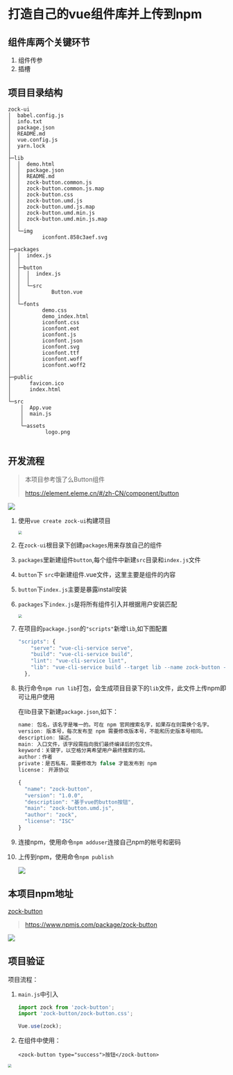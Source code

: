 # 打造自己的vue组件库并上传到npm

## 组件库两个关键环节

1. 组件传参
2. 插槽

## 项目目录结构

```
zock-ui
│  babel.config.js
│  info.txt
│  package.json
│  README.md
│  vue.config.js
│  yarn.lock
│  
├─lib
│  │  demo.html
│  │  package.json
│  │  README.md
│  │  zock-button.common.js
│  │  zock-button.common.js.map
│  │  zock-button.css
│  │  zock-button.umd.js
│  │  zock-button.umd.js.map
│  │  zock-button.umd.min.js
│  │  zock-button.umd.min.js.map
│  │  
│  └─img
│          iconfont.858c3aef.svg
│          
├─packages
│  │  index.js
│  │  
│  ├─button
│  │  │  index.js
│  │  │  
│  │  └─src
│  │          Button.vue
│  │          
│  └─fonts
│          demo.css
│          demo_index.html
│          iconfont.css
│          iconfont.eot
│          iconfont.js
│          iconfont.json
│          iconfont.svg
│          iconfont.ttf
│          iconfont.woff
│          iconfont.woff2
│          
├─public
│      favicon.ico
│      index.html
│      
└─src
    │  App.vue
    │  main.js
    │  
    └─assets
            logo.png
            
```



## 开发流程

> 本项目参考饿了么Button组件
>
> https://element.eleme.cn/#/zh-CN/component/button

![](https://github.com/zockbell/zock-button/blob/master/src/assets/01.png)

1. 使用```vue create zock-ui```构建项目

   <img src="https://github.com/zockbell/zock-button/blob/master/src/assets/02.png" style="zoom:50%;" />

2. 在`zock-ui`根目录下创建`packages`用来存放自己的组件

3. `packages`里新建组件`button`,每个组件中新建`src`目录和`index.js`文件

4. `button`下 `src`中新建组件.vue文件，这里主要是组件的内容

5. `button`下`index.js`主要是暴露install安装

6. `packages`下`index.js`是将所有组件引入并根据用户安装匹配

   <img src="https://github.com/zockbell/zock-button/blob/master/src/assets/03.png" style="zoom:50%;" />

7. 在项目的`package.json`的`"scripts"`新增`lib`,如下图配置

   ```js
   "scripts": {
       "serve": "vue-cli-service serve",
       "build": "vue-cli-service build",
       "lint": "vue-cli-service lint",
       "lib": "vue-cli-service build --target lib --name zock-button --dest lib packages/index.js"
     },
   ```

8. 执行命令`npm run lib`打包，会生成项目目录下的`lib`文件，此文件上传npm即可让用户使用

   在lib目录下新建`package.json`,如下：

   ```js
   name: 包名，该名字是唯一的。可在 npm 官网搜索名字，如果存在则需换个名字。
   version: 版本号，每次发布至 npm 需要修改版本号，不能和历史版本号相同。
   description: 描述。
   main: 入口文件，该字段需指向我们最终编译后的包文件。
   keyword：关键字，以空格分离希望用户最终搜索的词。
   author：作者
   private：是否私有，需要修改为 false 才能发布到 npm
   license： 开源协议
   ```

   

   ```js
   {
     "name": "zock-button",
     "version": "1.0.0",
     "description": "基于vue的button按钮",
     "main": "zock-button.umd.js",
     "author": "zock",
     "license": "ISC"
   }
   
   ```

   

9. 连接npm，使用命令`npm adduser`连接自己npm的帐号和密码

10. 上传到npm，使用命令`npm publish`

    ![](https://github.com/zockbell/zock-button/blob/master/src/assets/04.png)

## 本项目npm地址

[zock-button](https://www.npmjs.com/package/zock-button)

> https://www.npmjs.com/package/zock-button

![](https://github.com/zockbell/zock-button/blob/master/src/assets/05.png)

## 项目验证

项目流程：

1. `main.js`中引入

   ```js
   import zock from 'zock-button';
   import 'zock-button/zock-button.css';
   
   Vue.use(zock);
   ```

   

2. 在组件中使用：

   ```vue
   <zock-button type="success">按钮</zock-button>
   ```

   

<img src="https://github.com/zockbell/zock-button/blob/master/src/assets/06.png" style="zoom:50%;" />

